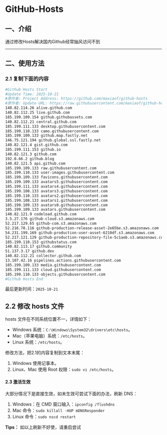 # GitHub-Hosts

## 一、介绍
通过修改Hosts解决国内Github经常抽风访问不到

---

## 二、使用方法

### 2.1 复制下面的内容
```bash
#Github Hosts Start
#Update Time: 2025-10-21
#原作者: Project Address: https://github.com/maxiaof/github-hosts
#原作者: Update URL: https://raw.githubusercontent.com/maxiaof/github-hosts/master/hosts
140.82.114.26 alive.github.com
140.82.112.25 live.github.com
185.199.109.154 github.githubassets.com
140.82.112.21 central.github.com
185.199.111.133 desktop.githubusercontent.com
185.199.110.133 camo.githubusercontent.com
185.199.109.133 github.map.fastly.net
146.75.121.194 github.global.ssl.fastly.net
140.82.121.4 gist.github.com
185.199.111.153 github.io
140.82.121.3 github.com
192.0.66.2 github.blog
140.82.121.5 api.github.com
185.199.109.133 raw.githubusercontent.com
185.199.110.133 user-images.githubusercontent.com
185.199.109.133 favicons.githubusercontent.com
185.199.109.133 avatars5.githubusercontent.com
185.199.111.133 avatars4.githubusercontent.com
185.199.108.133 avatars3.githubusercontent.com
185.199.110.133 avatars2.githubusercontent.com
185.199.108.133 avatars1.githubusercontent.com
185.199.109.133 avatars0.githubusercontent.com
185.199.109.133 avatars.githubusercontent.com
140.82.121.9 codeload.github.com
3.5.27.176 github-cloud.s3.amazonaws.com
52.217.129.65 github-com.s3.amazonaws.com
52.216.78.116 github-production-release-asset-2e65be.s3.amazonaws.com
54.231.199.169 github-production-user-asset-6210df.s3.amazonaws.com
52.217.121.129 github-production-repository-file-5c1aeb.s3.amazonaws.com
185.199.110.153 githubstatus.com
140.82.113.17 github.community
51.137.3.17 github.dev
140.82.112.21 collector.github.com
13.107.42.16 pipelines.actions.githubusercontent.com
185.199.109.133 media.githubusercontent.com
185.199.111.133 cloud.githubusercontent.com
185.199.110.133 objects.githubusercontent.com
#Github Hosts End

```
最后更新时间：`2025-10-21`

## 2.2 修改 hosts 文件
hosts 文件在不同系统位置不一，详情如下：
- Windows 系统：`C:\Windows\System32\drivers\etc\hosts`。
- Mac（苹果电脑）系统：`/etc/hosts`。
- Linux 系统：`/etc/hosts`。

修改方法，把2.1的内容复制到文本末尾：

1. Windows 使用记事本。
2. Linux、Mac 使用 Root 权限：`sudo vi /etc/hosts`。

#### 2.3 激活生效
大部分情况下是直接生效，如未生效可尝试下面的办法，刷新 DNS：

1. Windows：在 CMD 窗口输入：`ipconfig /flushdns`
2. Mac 命令：`sudo killall -HUP mDNSResponder`
3. Linux 命令：`sudo nscd restart`

**Tips：** 如以上刷新不好使，请重启尝试
